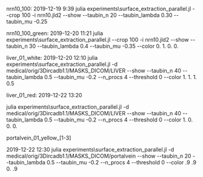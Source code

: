 nrn10_100:
2019-12-19 9:39
julia experiments\surface_extraction_parallel.jl --crop 100 -i nrn10.jld2 --show --taubin_n 20 --taubin_lambda 0.30 --taubin_mu -0.25

nrn10_100_green:
2019-12-20 11:21
julia experiments\surface_extraction_parallel.jl --crop 100 -i nrn10.jld2 --show --taubin_n 30 --taubin_lambda 0.4 --taubin_mu -0.35 --color 0. 1. 0. 0.

liver_01_white:
2019-12-20 12:10
julia experiments\surface_extraction_parallel.jl -d medical/orig/3Dircadb1.1/MASKS_DICOM/LIVER --show --taubin_n 40 --taubin_lambda 0.5 --taubin_mu -0.2 --n_procs 4 --threshold 0 --color 1. 1. 1. 0.5

liver_01_red:
2019-12-22 13:20
<!-- 2019-12-20 12:30 -->
julia experiments\surface_extraction_parallel.jl -d medical/orig/3Dircadb1.1/MASKS_DICOM/LIVER --show --taubin_n 40 --taubin_lambda 0.5 --taubin_mu -0.2 --n_procs 4 --threshold 0 --color 1. 0. 0. 0.

portalvein_01_yellow_[1-3]
<!-- 2019-12-22 11:10 -->
2019-12-22 12:30
julia experiments\surface_extraction_parallel.jl -d medical/orig/3Dircadb1.1/MASKS_DICOM/portalvein --show --taubin_n 20 --taubin_lambda 0.5 --taubin_mu -0.2 --n_procs 4 --threshold 0 --color .9 .9 0. .9
